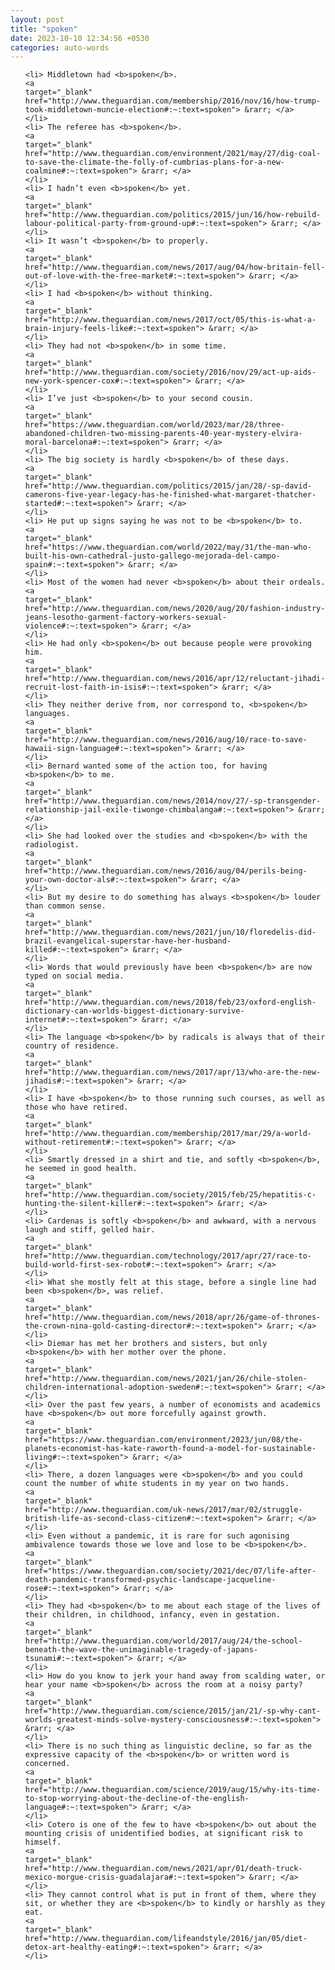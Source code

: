 ```yaml
---
layout: post
title: "spoken"
date: 2023-10-10 12:34:56 +0530
categories: auto-words
---
```

<ol>

    <li> Middletown had <b>spoken</b>.
    <a 
    target="_blank" 
    href="http://www.theguardian.com/membership/2016/nov/16/how-trump-took-middletown-muncie-election#:~:text=spoken"> &rarr; </a>
    </li>
    <li> The referee has <b>spoken</b>.
    <a 
    target="_blank" 
    href="http://www.theguardian.com/environment/2021/may/27/dig-coal-to-save-the-climate-the-folly-of-cumbrias-plans-for-a-new-coalmine#:~:text=spoken"> &rarr; </a>
    </li>
    <li> I hadn’t even <b>spoken</b> yet.
    <a 
    target="_blank" 
    href="http://www.theguardian.com/politics/2015/jun/16/how-rebuild-labour-political-party-from-ground-up#:~:text=spoken"> &rarr; </a>
    </li>
    <li> It wasn’t <b>spoken</b> to properly.
    <a 
    target="_blank" 
    href="http://www.theguardian.com/news/2017/aug/04/how-britain-fell-out-of-love-with-the-free-market#:~:text=spoken"> &rarr; </a>
    </li>
    <li> I had <b>spoken</b> without thinking.
    <a 
    target="_blank" 
    href="http://www.theguardian.com/news/2017/oct/05/this-is-what-a-brain-injury-feels-like#:~:text=spoken"> &rarr; </a>
    </li>
    <li> They had not <b>spoken</b> in some time.
    <a 
    target="_blank" 
    href="http://www.theguardian.com/society/2016/nov/29/act-up-aids-new-york-spencer-cox#:~:text=spoken"> &rarr; </a>
    </li>
    <li> I’ve just <b>spoken</b> to your second cousin.
    <a 
    target="_blank" 
    href="https://www.theguardian.com/world/2023/mar/28/three-abandoned-children-two-missing-parents-40-year-mystery-elvira-moral-barcelona#:~:text=spoken"> &rarr; </a>
    </li>
    <li> The big society is hardly <b>spoken</b> of these days.
    <a 
    target="_blank" 
    href="http://www.theguardian.com/politics/2015/jan/28/-sp-david-camerons-five-year-legacy-has-he-finished-what-margaret-thatcher-started#:~:text=spoken"> &rarr; </a>
    </li>
    <li> He put up signs saying he was not to be <b>spoken</b> to.
    <a 
    target="_blank" 
    href="https://www.theguardian.com/world/2022/may/31/the-man-who-built-his-own-cathedral-justo-gallego-mejorada-del-campo-spain#:~:text=spoken"> &rarr; </a>
    </li>
    <li> Most of the women had never <b>spoken</b> about their ordeals.
    <a 
    target="_blank" 
    href="http://www.theguardian.com/news/2020/aug/20/fashion-industry-jeans-lesotho-garment-factory-workers-sexual-violence#:~:text=spoken"> &rarr; </a>
    </li>
    <li> He had only <b>spoken</b> out because people were provoking him.
    <a 
    target="_blank" 
    href="http://www.theguardian.com/news/2016/apr/12/reluctant-jihadi-recruit-lost-faith-in-isis#:~:text=spoken"> &rarr; </a>
    </li>
    <li> They neither derive from, nor correspond to, <b>spoken</b> languages.
    <a 
    target="_blank" 
    href="http://www.theguardian.com/news/2016/aug/10/race-to-save-hawaii-sign-language#:~:text=spoken"> &rarr; </a>
    </li>
    <li> Bernard wanted some of the action too, for having <b>spoken</b> to me.
    <a 
    target="_blank" 
    href="http://www.theguardian.com/news/2014/nov/27/-sp-transgender-relationship-jail-exile-tiwonge-chimbalanga#:~:text=spoken"> &rarr; </a>
    </li>
    <li> She had looked over the studies and <b>spoken</b> with the radiologist.
    <a 
    target="_blank" 
    href="http://www.theguardian.com/news/2016/aug/04/perils-being-your-own-doctor-als#:~:text=spoken"> &rarr; </a>
    </li>
    <li> But my desire to do something has always <b>spoken</b> louder than common sense.
    <a 
    target="_blank" 
    href="http://www.theguardian.com/news/2021/jun/10/floredelis-did-brazil-evangelical-superstar-have-her-husband-killed#:~:text=spoken"> &rarr; </a>
    </li>
    <li> Words that would previously have been <b>spoken</b> are now typed on social media.
    <a 
    target="_blank" 
    href="http://www.theguardian.com/news/2018/feb/23/oxford-english-dictionary-can-worlds-biggest-dictionary-survive-internet#:~:text=spoken"> &rarr; </a>
    </li>
    <li> The language <b>spoken</b> by radicals is always that of their country of residence.
    <a 
    target="_blank" 
    href="http://www.theguardian.com/news/2017/apr/13/who-are-the-new-jihadis#:~:text=spoken"> &rarr; </a>
    </li>
    <li> I have <b>spoken</b> to those running such courses, as well as those who have retired.
    <a 
    target="_blank" 
    href="http://www.theguardian.com/membership/2017/mar/29/a-world-without-retirement#:~:text=spoken"> &rarr; </a>
    </li>
    <li> Smartly dressed in a shirt and tie, and softly <b>spoken</b>, he seemed in good health.
    <a 
    target="_blank" 
    href="http://www.theguardian.com/society/2015/feb/25/hepatitis-c-hunting-the-silent-killer#:~:text=spoken"> &rarr; </a>
    </li>
    <li> Cardenas is softly <b>spoken</b> and awkward, with a nervous laugh and stiff, gelled hair.
    <a 
    target="_blank" 
    href="http://www.theguardian.com/technology/2017/apr/27/race-to-build-world-first-sex-robot#:~:text=spoken"> &rarr; </a>
    </li>
    <li> What she mostly felt at this stage, before a single line had been <b>spoken</b>, was relief.
    <a 
    target="_blank" 
    href="http://www.theguardian.com/news/2018/apr/26/game-of-thrones-the-crown-nina-gold-casting-director#:~:text=spoken"> &rarr; </a>
    </li>
    <li> Diemar has met her brothers and sisters, but only <b>spoken</b> with her mother over the phone.
    <a 
    target="_blank" 
    href="http://www.theguardian.com/news/2021/jan/26/chile-stolen-children-international-adoption-sweden#:~:text=spoken"> &rarr; </a>
    </li>
    <li> Over the past few years, a number of economists and academics have <b>spoken</b> out more forcefully against growth.
    <a 
    target="_blank" 
    href="https://www.theguardian.com/environment/2023/jun/08/the-planets-economist-has-kate-raworth-found-a-model-for-sustainable-living#:~:text=spoken"> &rarr; </a>
    </li>
    <li> There, a dozen languages were <b>spoken</b> and you could count the number of white students in my year on two hands.
    <a 
    target="_blank" 
    href="http://www.theguardian.com/uk-news/2017/mar/02/struggle-british-life-as-second-class-citizen#:~:text=spoken"> &rarr; </a>
    </li>
    <li> Even without a pandemic, it is rare for such agonising ambivalence towards those we love and lose to be <b>spoken</b>.
    <a 
    target="_blank" 
    href="https://www.theguardian.com/society/2021/dec/07/life-after-death-pandemic-transformed-psychic-landscape-jacqueline-rose#:~:text=spoken"> &rarr; </a>
    </li>
    <li> They had <b>spoken</b> to me about each stage of the lives of their children, in childhood, infancy, even in gestation.
    <a 
    target="_blank" 
    href="http://www.theguardian.com/world/2017/aug/24/the-school-beneath-the-wave-the-unimaginable-tragedy-of-japans-tsunami#:~:text=spoken"> &rarr; </a>
    </li>
    <li> How do you know to jerk your hand away from scalding water, or hear your name <b>spoken</b> across the room at a noisy party?
    <a 
    target="_blank" 
    href="http://www.theguardian.com/science/2015/jan/21/-sp-why-cant-worlds-greatest-minds-solve-mystery-consciousness#:~:text=spoken"> &rarr; </a>
    </li>
    <li> There is no such thing as linguistic decline, so far as the expressive capacity of the <b>spoken</b> or written word is concerned.
    <a 
    target="_blank" 
    href="http://www.theguardian.com/science/2019/aug/15/why-its-time-to-stop-worrying-about-the-decline-of-the-english-language#:~:text=spoken"> &rarr; </a>
    </li>
    <li> Cotero is one of the few to have <b>spoken</b> out about the mounting crisis of unidentified bodies, at significant risk to himself.
    <a 
    target="_blank" 
    href="http://www.theguardian.com/news/2021/apr/01/death-truck-mexico-morgue-crisis-guadalajara#:~:text=spoken"> &rarr; </a>
    </li>
    <li> They cannot control what is put in front of them, where they sit, or whether they are <b>spoken</b> to kindly or harshly as they eat.
    <a 
    target="_blank" 
    href="http://www.theguardian.com/lifeandstyle/2016/jan/05/diet-detox-art-healthy-eating#:~:text=spoken"> &rarr; </a>
    </li>
